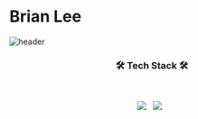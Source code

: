 # Brian Lee

![header](https://capsule-render.vercel.app/api?type=rect&color=0:9197B5,100:A2B59F&height=140&section=header&text=Brooklyn&fontSize=65&fontColor=ffffff&fontAlign=50)

<h3 align="center"><b>🛠 Tech Stack 🛠</b></h3>
</br>
<p align="center">
<img src="https://img.shields.io/badge/Android-3DDC84?style=flat-square&logo=Android&logoColor=white"/></a> &nbsp
<img src="https://img.shields.io/badge/Kotlin-7F52FF?style=flat-square&logo=Kotlin&logoColor=white"/></a> &nbsp

</p>
